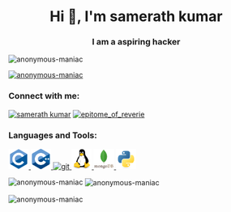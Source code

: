 <h1 align="center">Hi 👋, I'm samerath kumar</h1>
<h3 align="center">I am a aspiring hacker</h3>

<p align="left"> <img src="https://komarev.com/ghpvc/?username=anonymous-maniac&label=Profile%20views&color=0e75b6&style=flat" alt="anonymous-maniac" /> </p>

<p align="left"> <a href="https://github.com/ryo-ma/github-profile-trophy"><img src="https://github-profile-trophy.vercel.app/?username=anonymous-maniac" alt="anonymous-maniac" /></a> </p>

<h3 align="left">Connect with me:</h3>
<p align="left">
<a href="https://linkedin.com/in/samerath kumar" target="blank"><img align="center" src="https://raw.githubusercontent.com/rahuldkjain/github-profile-readme-generator/master/src/images/icons/Social/linked-in-alt.svg" alt="samerath kumar" height="30" width="40" /></a>
<a href="https://instagram.com/epitome_of_reverie" target="blank"><img align="center" src="https://raw.githubusercontent.com/rahuldkjain/github-profile-readme-generator/master/src/images/icons/Social/instagram.svg" alt="epitome_of_reverie" height="30" width="40" /></a>
</p>

<h3 align="left">Languages and Tools:</h3>
<p align="left"> <a href="https://www.cprogramming.com/" target="_blank" rel="noreferrer"> <img src="https://raw.githubusercontent.com/devicons/devicon/master/icons/c/c-original.svg" alt="c" width="40" height="40"/> </a> <a href="https://www.w3schools.com/cpp/" target="_blank" rel="noreferrer"> <img src="https://raw.githubusercontent.com/devicons/devicon/master/icons/cplusplus/cplusplus-original.svg" alt="cplusplus" width="40" height="40"/> </a> <a href="https://git-scm.com/" target="_blank" rel="noreferrer"> <img src="https://www.vectorlogo.zone/logos/git-scm/git-scm-icon.svg" alt="git" width="40" height="40"/> </a> <a href="https://www.linux.org/" target="_blank" rel="noreferrer"> <img src="https://raw.githubusercontent.com/devicons/devicon/master/icons/linux/linux-original.svg" alt="linux" width="40" height="40"/> </a> <a href="https://www.mongodb.com/" target="_blank" rel="noreferrer"> <img src="https://raw.githubusercontent.com/devicons/devicon/master/icons/mongodb/mongodb-original-wordmark.svg" alt="mongodb" width="40" height="40"/> </a> <a href="https://www.python.org" target="_blank" rel="noreferrer"> <img src="https://raw.githubusercontent.com/devicons/devicon/master/icons/python/python-original.svg" alt="python" width="40" height="40"/> </a> </p>

<p><img align="left" src="https://github-readme-stats.vercel.app/api/top-langs?username=anonymous-maniac&show_icons=true&locale=en&layout=compact" alt="anonymous-maniac" /></p>

<p>&nbsp;<img align="center" src="https://github-readme-stats.vercel.app/api?username=anonymous-maniac&show_icons=true&locale=en" alt="anonymous-maniac" /></p>

<p><img align="center" src="https://github-readme-streak-stats.herokuapp.com/?user=anonymous-maniac&" alt="anonymous-maniac" /></p>
